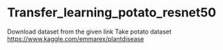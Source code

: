 # Transfer_learning_potato_resnet50
Download dataset from the given link
Take potato dataset
https://www.kaggle.com/emmarex/plantdisease
